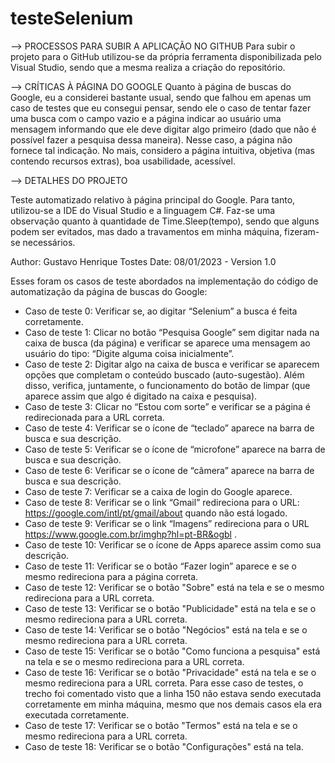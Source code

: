 # testeSelenium

--> PROCESSOS PARA SUBIR A APLICAÇÃO NO GITHUB
Para subir o projeto para o GitHub utilizou-se da própria ferramenta disponibilizada pelo Visual Studio, sendo que a mesma realiza a criação do repositório.

--> CRÍTICAS À PÁGINA DO GOOGLE
Quanto à página de buscas do Google, eu a considerei bastante usual, sendo que falhou em apenas um caso de testes que eu consegui pensar, sendo ele o caso de tentar fazer uma busca com o campo vazio e a página indicar ao usuário uma mensagem informando que ele deve digitar algo primeiro (dado que não é possível fazer a pesquisa dessa maneira). Nesse caso, a página não fornece tal indicação. No mais, considero a página intuitiva, objetiva (mas contendo recursos extras), boa usabilidade, acessível.

--> DETALHES DO PROJETO

Teste automatizado relativo à página principal do Google. Para tanto, utilizou-se a IDE do Visual Studio e a linguagem C#. Faz-se uma observação quanto à quantidade de Time.Sleep(tempo), sendo que alguns podem ser evitados, mas dado a travamentos em minha máquina, fizeram-se necessários.

Author: Gustavo Henrique Tostes
Date: 08/01/2023 - Version 1.0

Esses foram os casos de teste abordados na implementação do código de automatização da página de buscas do Google:
 - Caso de teste 0: Verificar se, ao digitar “Selenium” a busca é feita corretamente.
 - Caso de teste 1: Clicar no botão “Pesquisa Google” sem digitar nada na caixa de busca (da página) e verificar se aparece uma mensagem ao usuário do tipo: “Digite alguma coisa inicialmente”.
 - Caso de teste 2: Digitar algo na caixa de busca e verificar se aparecem opções que completam o conteúdo buscado (auto-sugestão). Além disso, verifica, juntamente, o funcionamento do botão de limpar (que aparece assim que algo é digitado na caixa e pesquisa).
 - Caso de teste 3: Clicar no “Estou com sorte” e verificar se a página é redirecionada para a URL correta.
 - Caso de teste 4: Verificar se o ícone de “teclado” aparece na barra de busca e sua descrição.
 - Caso de teste 5: Verificar se o ícone de “microfone” aparece na barra de busca e sua descrição.
 - Caso de teste 6: Verificar se o ícone de “câmera” aparece na barra de busca e sua descrição.
 - Caso de teste 7: Verificar se a caixa de login do Google aparece.
 - Caso de teste 8: Verificar se o link “Gmail” redireciona para o URL: https://google.com/intl/pt/gmail/about quando não está logado.
 - Caso de teste 9: Verificar se o link “Imagens” redireciona para o URL https://www.google.com.br/imghp?hl=pt-BR&ogbl .
 - Caso de teste 10: Verificar se o ícone de Apps aparece assim como sua descrição.
 - Caso de teste 11: Verificar se o botão “Fazer login” aparece e se o mesmo redireciona para a página correta.
 - Caso de teste 12: Verificar se o botão "Sobre" está na tela e se o mesmo redireciona para a URL correta.
 - Caso de teste 13: Verificar se o botão "Publicidade" está na tela e se o mesmo redireciona para a URL correta.
 - Caso de teste 14: Verificar se o botão "Negócios" está na tela e se o mesmo redireciona para a URL correta.
 - Caso de teste 15: Verificar se o botão "Como funciona a pesquisa" está na tela e se o mesmo redireciona para a URL correta.
 - Caso de teste 16: Verificar se o botão "Privacidade" está na tela e se o mesmo redireciona para a URL correta. Para esse caso de testes, o trecho foi comentado visto que a linha 150 não estava sendo executada corretamente em minha máquina, mesmo que nos demais casos ela era executada corretamente.
 - Caso de teste 17: Verificar se o botão "Termos" está na tela e se o mesmo redireciona para a URL correta.
 - Caso de teste 18: Verificar se o botão "Configurações" está na tela.

